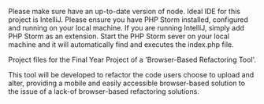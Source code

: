 Please make sure have an up-to-date version of node.
Ideal IDE for this project is IntelliJ. Please ensure you have PHP Storm installed, configured and running on your local machine. If you are running IntelliJ, simply add PHP Storm as an extension.
Start the PHP Storm sever on your local machine and it will automatically find and executes the index.php file.

Project files for the Final Year Project of a 'Browser-Based Refactoring Tool'.

This tool will be developed to refactor the code users choose to upload and 
alter, providing a mobile and easily accessible browser-based solution to
the issue of a lack-of browser-based refactoring solutions.
